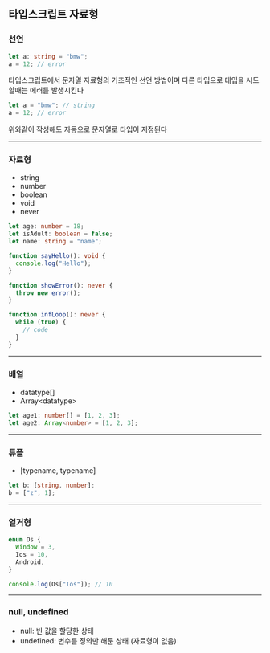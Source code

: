 ## 타입스크립트 자료형

### 선언

```ts
let a: string = "bmw";
a = 12; // error
```

타입스크립트에서 문자열 자료형의 기초적인 선언 방법이며 다른 타입으로 대입을 시도할때는 에러를 발생시킨다

```ts
let a = "bmw"; // string
a = 12; // error
```

위와같이 작성해도 자동으로 문자열로 타입이 지정된다

---

### 자료형

- string
- number
- boolean
- void
- never

```ts
let age: number = 18;
let isAdult: boolean = false;
let name: string = "name";

function sayHello(): void {
  console.log("Hello");
}

function showError(): never {
  throw new error();
}

function infLoop(): never {
  while (true) {
    // code
  }
}
```

---

### 배열

- datatype[]
- Array\<datatype>

```ts
let age1: number[] = [1, 2, 3];
let age2: Array<number> = [1, 2, 3];
```

---

### 튜플

- [typename, typename]

```ts
let b: [string, number];
b = ["z", 1];
```

---

### 열거형

```ts
enum Os {
  Window = 3,
  Ios = 10,
  Android,
}

console.log(Os["Ios"]); // 10
```

---

### null, undefined

- null: 빈 값을 할당한 상태
- undefined: 변수를 정의만 해둔 상태 (자료형이 없음)
